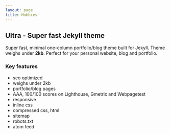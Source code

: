 ```yaml
---
layout: page
title: Hobbies
---
```


## Ultra - Super fast Jekyll theme

Super fast, minimal one-column portfolio/blog theme built for Jekyll. Theme weighs under <strong>2kb</strong>. Perfect for your personal website, blog and portfolio.

### Key features

- seo optimized
- weighs under 2kb
- portfolio/blog pages
- AAA, 100/100 scores on Lighthouse, Gmetrix and Webpagetest
- responsive
- inline css
- compressed css, html
- sitemap
- robots.txt
- atom feed
